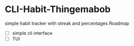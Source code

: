 # CLI-Habit-Thingemabob
simple habit tracker with streak and percentages
Roadmap
- [ ] simple cli interface
- [ ] TUI
